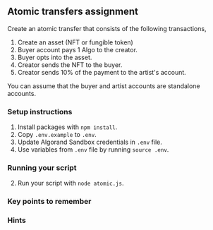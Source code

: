 ## Atomic transfers assignment

Create an atomic transfer that consists of the following transactions,

1. Create an asset (NFT or fungible token)
2. Buyer account pays 1 Algo to the creator.
3. Buyer opts into the asset. 
4. Creator sends the NFT to the buyer.
5. Creator sends 10% of the payment to the artist's account.
 
You can assume that the buyer and artist accounts are standalone accounts.

### Setup instructions
1. Install packages with `npm install`.
2. Copy `.env.example` to `.env`.
3. Update Algorand Sandbox credentials in `.env` file.
4. Use variables from `.env` file by running `source .env`.

### Running your script
2. Run your script with `node atomic.js`.

### Key points to remember

### Hints